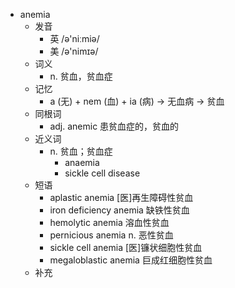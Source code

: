 - anemia
  - 发音
    - 英 /ə'niːmiə/
    - 美 /ə'nimɪə/
  - 词义
    - n. 贫血，贫血症
  - 记忆
    - a (无) + nem (血) + ia (病) → 无血病 → 贫血
  - 同根词
    - adj. anemic 患贫血症的，贫血的
  - 近义词
    - n. 贫血；贫血症
      - anaemia
      - sickle cell disease
  - 短语
    - aplastic anemia [医]再生障碍性贫血
    - iron deficiency anemia 缺铁性贫血
    - hemolytic anemia 溶血性贫血
    - pernicious anemia n. 恶性贫血
    - sickle cell anemia [医]镰状细胞性贫血
    - megaloblastic anemia 巨成红细胞性贫血
  - 补充